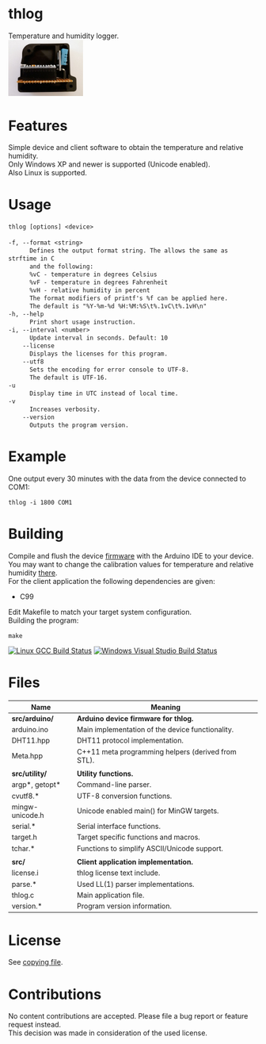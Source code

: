 thlog
=====

Temperature and humidity logger.  
<img src="doc/side.jpg" width="30%" height="30%">

Features
========

Simple device and client software to obtain the temperature and relative humidity.  
Only Windows XP and newer is supported (Unicode enabled).  
Also Linux is supported.  

Usage
=====

    thlog [options] <device>
    
    -f, --format <string>
          Defines the output format string. The allows the same as strftime in C
          and the following:
          %vC - temperature in degrees Celsius
          %vF - temperature in degrees Fahrenheit
          %vH - relative humidity in percent
          The format modifiers of printf's %f can be applied here.
          The default is "%Y-%m-%d %H:%M:%S\t%.1vC\t%.1vH\n"
    -h, --help
          Print short usage instruction.
    -i, --interval <number>
          Update interval in seconds. Default: 10
        --license
          Displays the licenses for this program.
        --utf8
          Sets the encoding for error console to UTF-8.
          The default is UTF-16.
    -u
          Display time in UTC instead of local time.
    -v
          Increases verbosity.
        --version
          Outputs the program version.

Example
=======

One output every 30 minutes with the data from the device connected to COM1:

    thlog -i 1800 COM1


Building
========

Compile and flush the device [firmware](src/arduino/arduino.ino) with the Arduino IDE to your device.  
You may want to change the calibration values for temperature and relative humidity [there](src/arduino/arduino.ino).  
For the client application the following dependencies are given:  
- C99

Edit Makefile to match your target system configuration.  
Building the program:  

    make

[![Linux GCC Build Status](https://img.shields.io/github/actions/workflow/status/daniel-starke/thlog/build.yml?label=Linux)](https://github.com/daniel-starke/thlog/actions/workflows/build.yml)
[![Windows Visual Studio Build Status](https://img.shields.io/appveyor/ci/danielstarke/thlog/master.svg?label=Windows)](https://ci.appveyor.com/project/danielstarke/thlog)    

Files
=====

|Name            |Meaning
|----------------|--------------------------------------------------
|**src/arduino/**|**Arduino device firmware for thlog.**
|arduino.ino     |Main implementation of the device functionality.
|DHT11.hpp       |DHT11 protocol implementation.
|Meta.hpp        |C++11 meta programming helpers (derived from STL).
|                |
|**src/utility/**|**Utility functions.**
|argp*, getopt*  |Command-line parser.
|cvutf8.*        |UTF-8 conversion functions.
|mingw-unicode.h |Unicode enabled main() for MinGW targets.
|serial.*        |Serial interface functions.
|target.h        |Target specific functions and macros.
|tchar.*         |Functions to simplify ASCII/Unicode support.
|                |
|**src/**        |**Client application implementation.**
|license.i       |thlog license text include.
|parse.*         |Used LL(1) parser implementations.
|thlog.c         |Main application file.
|version.*       |Program version information.



License
=======

See [copying file](doc/COPYING).  

Contributions
=============

No content contributions are accepted. Please file a bug report or feature request instead.  
This decision was made in consideration of the used license.
